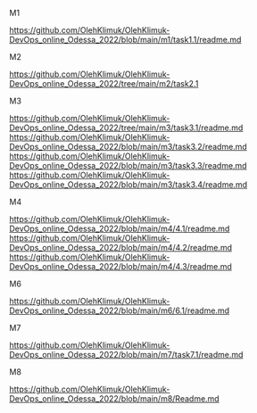 M1

https://github.com/OlehKlimuk/OlehKlimuk-DevOps_online_Odessa_2022/blob/main/m1/task1.1/readme.md

M2

https://github.com/OlehKlimuk/OlehKlimuk-DevOps_online_Odessa_2022/tree/main/m2/task2.1

M3

https://github.com/OlehKlimuk/OlehKlimuk-DevOps_online_Odessa_2022/tree/main/m3/task3.1/readme.md
https://github.com/OlehKlimuk/OlehKlimuk-DevOps_online_Odessa_2022/blob/main/m3/task3.2/readme.md
https://github.com/OlehKlimuk/OlehKlimuk-DevOps_online_Odessa_2022/blob/main/m3/task3.3/readme.md
https://github.com/OlehKlimuk/OlehKlimuk-DevOps_online_Odessa_2022/blob/main/m3/task3.4/readme.md

M4

https://github.com/OlehKlimuk/OlehKlimuk-DevOps_online_Odessa_2022/blob/main/m4/4.1/readme.md
https://github.com/OlehKlimuk/OlehKlimuk-DevOps_online_Odessa_2022/blob/main/m4/4.2/readme.md
https://github.com/OlehKlimuk/OlehKlimuk-DevOps_online_Odessa_2022/blob/main/m4/4.3/readme.md

M6

https://github.com/OlehKlimuk/OlehKlimuk-DevOps_online_Odessa_2022/blob/main/m6/6.1/readme.md

M7

https://github.com/OlehKlimuk/OlehKlimuk-DevOps_online_Odessa_2022/blob/main/m7/task7.1/readme.md

M8

https://github.com/OlehKlimuk/OlehKlimuk-DevOps_online_Odessa_2022/blob/main/m8/Readme.md
